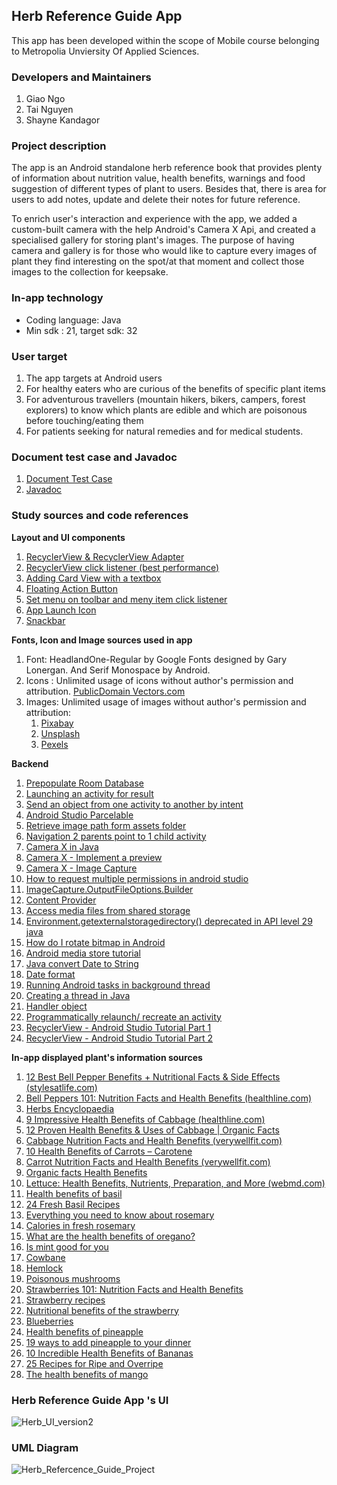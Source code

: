 ## Herb Reference Guide  App
<p>This app has been developed within the scope of Mobile course belonging to Metropolia Unviersity Of Applied Sciences. </p>

### Developers and Maintainers
1. Giao Ngo <br>
1. Tai Nguyen <br>
1. Shayne Kandagor <br>

### Project description
The app is an Android standalone herb reference book that provides plenty of information about nutrition value, health benefits, warnings and food  suggestion of different types of plant to users. Besides that, there is area for users to add notes, update and delete their notes for future reference.

To enrich user's  interaction and experience with the app, we added a custom-built camera with the help Android's Camera X Api, and created a specialised gallery for storing plant's images. The purpose of having camera and gallery is for those who would like to capture every images of plant they find interesting on the spot/at that moment and collect those images to the collection for keepsake. 

### In-app technology
*  Coding language: Java
*  Min sdk : 21, target sdk: 32

###  User target
1. The  app targets at Android users 
1. For healthy eaters who are curious of the benefits of specific plant items 
1. For adventurous travellers (mountain hikers, bikers, campers, forest explorers) to know  which plants are edible and which are poisonous  before touching/eating them 
1. For patients seeking for natural remedies and for medical students.

### Document test case and Javadoc

1. [Document Test Case](https://docs.google.com/document/d/1dYyVx79O6v3mLDUfCLSHCA7NKpzyc5xV/edit?usp=sharing&ouid=114237886261926611764&rtpof=true&sd=true) <br>
1. [Javadoc](https://users.metropolia.fi/~phatn/HerbReferenceGuide/)

### Study sources and code references

**Layout and UI components**

1. [RecyclerView & RecyclerView Adapter](https://www.youtube.com/watch?v=18VcnYN5_LM&ab_channel=Stevdza-San)
1. [RecyclerView click listener (best performance)](https://www.youtube.com/watch?v=7GPUpvcU1FE&ab_channel=PracticalCoding) 
1. [Adding Card View with a textbox](https://developer.android.com/guide/topics/ui/layout/cardview)
1. [Floating Action Button](https://developer.android.com/guide/topics/ui/floating-action-button) 
1. [Set menu on toolbar and meny item click listener](https://stackoverflow.com/questions/7479992/handling-a-menu-item-click-event-android) 
1. [App Launch Icon](https://stock.adobe.com/search/images?filters%5Bcontent_type%3Azip_vector%5D=1&filters%5Borientation%5D=vertical%2Csquare&filters%5Borientation_type%5D%5Bis_square%5D=true&filters%5Bcontent_type%3Aimage%5D=1&order=relevance&safe_search=1&limit=100&search_page=1&search_type=filter-select&acp=&aco=herbal+icon&k=herbal+icon&get_facets=1&asset_id=275377040) 
1. [Snackbar](https://material.io/components/snackbars/android#theming-snackbars) 

**Fonts, Icon and Image sources used in app**
1. Font: HeadlandOne-Regular by Google Fonts designed by Gary Lonergan. And Serif Monospace by Android.
1. Icons : Unlimited usage of icons without author's permission and attribution. [PublicDomain Vectors.com](https://publicdomainvectors.org/)
1. Images: Unlimited  usage of images without author's permission and attribution: 
    1. [Pixabay](https://pixabay.com/)
    1. [Unsplash](https://unsplash.com/)
    1. [Pexels](https://www.pexels.com/)

**Backend**

1. [Prepopulate Room Database](https://www.youtube.com/watch?v=pe28WeQ0VCc&ab_channel=Stevdza-San)
1. [Launching an activity for result](https://developer.android.com/training/basics/intents/result) 
1. [Send an object from one activity to another by intent](https://stackoverflow.com/questions/2139134/how-to-send-an-object-from-one-android-activity-to-another-using-intents) 
1. [Android Studio Parcelable](https://developer.android.com/reference/android/os/Parcelable) 
1. [Retrieve image path form assets folder](https://stackoverflow.com/questions/25053716/how-to-get-image-from-android-asset/25054318) 
1. [Navigation 2 parents point to 1 child activity](https://stackoverflow.com/questions/19893342/how-to-implement-up-navigation-in-android-for-2-parents-that-point-to-1-child-ac/20145765) 
1. [Camera X in Java](https://www.youtube.com/watch?v=IrwhjDtpIU0&ab_channel=CodingReel) 
1. [Camera X - Implement a preview](https://developer.android.com/training/camerax/preview) 
1. [Camera X - Image Capture](https://developer.android.com/training/camerax/take-photo) 
1. [How to request multiple permissions in android studio](https://www.youtube.com/watch?v=nkayHRT8D_w&ab_channel=Foxandroid) 
1. [ImageCapture.OutputFileOptions.Builder](https://developer.android.com/reference/androidx/camera/core/ImageCapture.OutputFileOptions.Builder)
1. [Content Provider](https://developer.android.com/guide/topics/providers/content-provider-basics) 
1. [Access media files from shared storage](https://developer.android.google.cn/training/data-storage/shared/media?hl=en#java) 
1. [Environment.getexternalstoragedirectory() deprecated in API level 29 java](https://stackoverflow.com/questions/57116335/environment-getexternalstoragedirectory-deprecated-in-api-level-29-java) 
1. [How do I rotate bitmap in Android](https://stackoverflow.com/questions/29982528/how-do-i-rotate-a-bitmap-in-android) 
1. [Android media store tutorial](https://www.androiddevelopersolutions.com/2015/12/android-media-store-tutorial-list-all.html) 
1. [Java convert Date to String](https://www.javatpoint.com/java-date-to-string) 
1. [Date format](https://developer.android.com/reference/java/text/DateFormat)
1. [Running Android tasks in background thread](https://www.youtube.com/watch?v=IVFWC0rwfL4&ab_channel=CodingPursuits) 
1. [Creating a thread in Java](https://www.javatpoint.com/how-to-create-a-thread-in-java) <br>
1. [Handler object](https://developer.android.com/reference/android/os/Handler#sendMessage(android.os.Message))
1. [Programmatically relaunch/ recreate an activity](https://stackoverflow.com/questions/2486934/programmatically-relaunch-recreate-an-activity)
1. [RecyclerView - Android Studio Tutorial Part 1](https://www.youtube.com/watch?v=18VcnYN5_LM&t=606s&ab_channel=Stevdza-San)
1. [RecyclerView - Android Studio Tutorial Part 2](https://www.youtube.com/watch?v=18VcnYN5_LM&t=606s&ab_channel=Stevdza-San)

**In-app displayed plant's information sources**
1. [12 Best Bell Pepper Benefits + Nutritional Facts & Side Effects (stylesatlife.com)](https://stylesatlife.com/articles/bell-pepper-benefits/)
1. [Bell Peppers 101: Nutrition Facts and Health Benefits (healthline.com)](https://www.healthline.com/nutrition/foods/bell-peppers#vitamins-and-minerals) 
1. [Herbs Encyclopaedia](https://play.google.com/store/apps/details?id=com.e_steps.herbs&hl=en&gl=US)
1. [9 Impressive Health Benefits of Cabbage (healthline.com)](https://www.healthline.com/nutrition/benefits-of-cabbage#TOC_TITLE_HDR_9)
1. [12 Proven Health Benefits & Uses of Cabbage | Organic Facts](https://www.organicfacts.net/health-benefits/vegetable/health-benefits-of-cabbage.html)
1. [Cabbage Nutrition Facts and Health Benefits (verywellfit.com)](https://www.verywellfit.com/cabbage-nutrition-facts-calories-and-health-benefit-4117541#toc-health-benefits)
1. [10 Health Benefits of Carrots – Carotene](https://www.carotene.org/10-health-benefits-carrots/)
1. [Carrot Nutrition Facts and Health Benefits (verywellfit.com)](https://www.verywellfit.com/calories-in-carrots-3495643)
1. [Organic facts Health Benefits](https://www.organicfacts.net/health-benefits/vegetable/health-benefits-of-lettuce.html) 
1. [Lettuce: Health Benefits, Nutrients, Preparation, and More (webmd.com)](https://www.webmd.com/diet/health-benefits-lettuce) 
1. [Health benefits of basil](https://www.medicalnewstoday.com/articles/266425)
1. [24 Fresh Basil Recipes](https://insanelygoodrecipes.com/basil-recipes/) 
1. [Everything you need to know  about rosemary](https://www.medicalnewstoday.com/articles/266370) 
1. [Calories in fresh rosemary](https://www.nutritionix.com/food/fresh-rosemary) 
1. [What are the health benefits of oregano?](https://www.medicalnewstoday.com/articles/266259#nutrition)
1. [Is mint good for you](https://www.medicalnewstoday.com/articles/275944#_noHeaderPrefixedContent) 
1. [Cowbane](https://luontoportti.com/en/t/228/cowbane) 
1. [Hemlock](https://luontoportti.com/en/t/1448/hemlock) 
1. [Poisonous mushrooms](https://www.arktisetaromit.fi/en/mushrooms/poisonous%20mushrooms/) 
1. [Strawberries 101: Nutrition Facts and Health Benefits](https://www.healthline.com/nutrition/foods/strawberries)
1. [Strawberry  recipes](https://www.allrecipes.com/recipes/1110/fruits-and-vegetables/fruits/berries/strawberries/) 
1. [Nutritional benefits of the strawberry](https://www.webmd.com/diet/features/nutritional-benefits-of-the-strawberry) 
1. [Blueberries](https://blueberry.org/health-benefits/nutrition-facts/)  
1. [Health benefits of pineapple](https://www.webmd.com/food-recipes/benefits-pineapple) 
1. [19  ways  to add pineapple to your dinner](https://www.delish.com/cooking/g1124/savory-pineapple-recipes/) 
1. [10 Incredible Health Benefits of Bananas](https://isha.sadhguru.org/us/en/blog/article/10-incredible-health-benefits-of-bananas?gclid=Cj0KCQiAxoiQBhCRARIsAPsvo-wMO_LuA8dfp7D1RP8hfqDvJXOlYVQ9-l0iHBRLhd-Q-5DwfqLIdBcaArp6EALw_wcB)
1. [25 Recipes for Ripe and Overripe](https://www.forksoverknives.com/recipes/vegan-menus-collections/banana-recipes-ways-to-use-ripe-overripe-bananas/) 
1. [The health benefits of mango](https://www.bbcgoodfood.com/howto/guide/health-benefits-mango)

### Herb Reference Guide App 's UI
![Herb_UI_version2](/uploads/b7291fb5384ad26812f57c760f4b301a/Herb_UI_version2.png)

### UML Diagram
![Herb_Refercence_Guide_Project](/uploads/eea8cf947bdfc3b4f5128b5eb80b872f/Herb_Refercence_Guide_Project.jpg)



